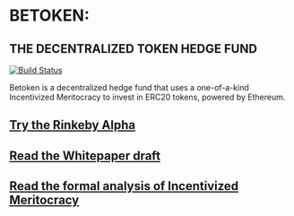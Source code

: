 # BETOKEN:
## THE DECENTRALIZED TOKEN HEDGE FUND

[![Build Status](https://travis-ci.org/Betoken/betoken.svg?branch=kyber)](https://travis-ci.org/Betoken/betoken)

Betoken is a decentralized hedge fund that uses a one-of-a-kind Incentivized Meritocracy to invest in ERC20 tokens, powered by Ethereum.

## **[Try the Rinkeby Alpha](https://betoken.fund/betoken-ui/)**

## [Read the Whitepaper draft](https://github.com/Betoken/Whitepaper/blob/master/BetokenWhitepaper.pdf)

## [Read the formal analysis of Incentivized Meritocracy](https://github.com/Betoken/documents/blob/master/Incentivized%20Meritocracies/Incentivized%20Meritocracies.pdf)
